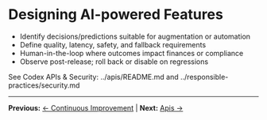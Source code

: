 # Designing AI-powered Features

- Identify decisions/predictions suitable for augmentation or automation
- Define quality, latency, safety, and fallback requirements
- Human-in-the-loop where outcomes impact finances or compliance
- Observe post-release; roll back or disable on regressions

See Codex APIs & Security: ../apis/README.md and ../responsible-practices/security.md

---

**Previous:** [← Continuous Improvement](continuous-improvement.md) | **Next:** [Apis →](../apis/README.md)
